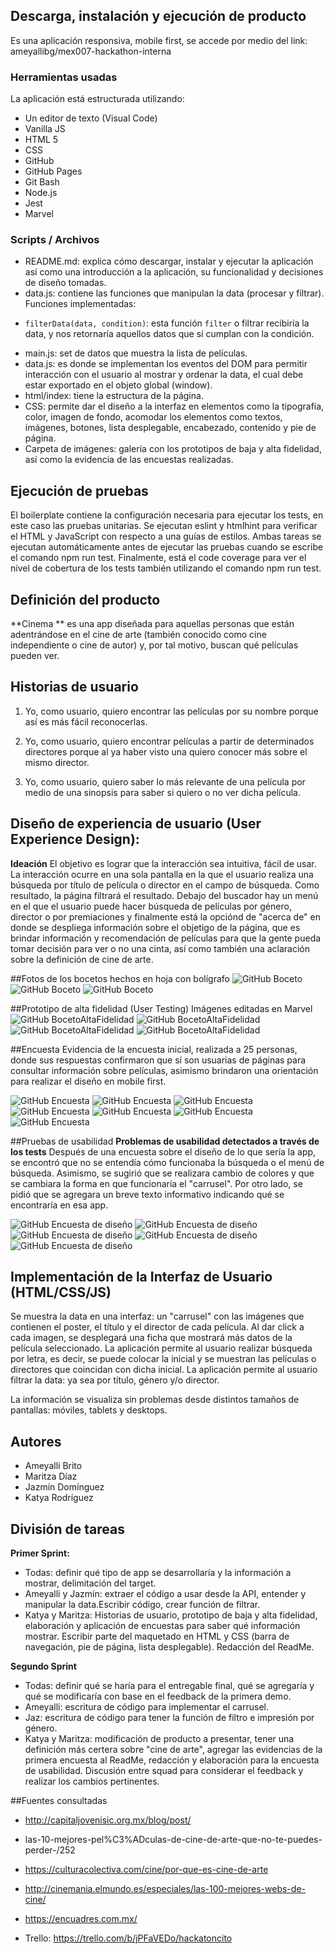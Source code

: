 ## Descarga, instalación y ejecución de producto

Es una aplicación responsiva, mobile first, se accede por medio del link: 
ameyallibg/mex007-hackathon-interna

### Herramientas usadas
La aplicación está estructurada utilizando:
 - Un editor de texto (Visual Code) 
 - Vanilla JS
 - HTML 5
 - CSS
 - GitHub 
 - GitHub Pages 
 - Git Bash 
 - Node.js
 - Jest
 - Marvel

### Scripts / Archivos
- README.md: explica cómo descargar, instalar y ejecutar la aplicación así como una introducción a la aplicación, su funcionalidad y decisiones de diseño tomadas.
- data.js: contiene las funciones que manipulan la data (procesar y filtrar).
Funciones implementadas:
* `filterData(data, condition)`: esta función `filter` o filtrar recibiría la
 data, y nos retornaría aquellos datos que sí cumplan con la condición.
- main.js: set de datos que muestra la lista de películas.
- data.js: es donde se implementan los eventos del DOM para permitir interacción con el usuario al mostrar y ordenar la data, el cual debe estar exportado en el objeto global (window).
- html/index: tiene la estructura de la página.
- CSS: permite dar el diseño a la interfaz en elementos como la tipografía, color, imagen de fondo, acomodar los elementos como textos, imágenes, botones, lista desplegable, encabezado, contenido y pie de página.
- Carpeta de imágenes: galería con los prototipos de baja y alta fidelidad, así como la evidencia de las encuestas realizadas.

## Ejecución de pruebas
El boilerplate contiene la configuración necesaria para ejecutar los tests, en este caso las pruebas unitarias.
Se ejecutan eslint y htmlhint para verificar el HTML y JavaScript con respecto a una guías de estilos. Ambas tareas se ejecutan automáticamente antes de ejecutar las pruebas cuando se escribe el comando npm run test. 
Finalmente, está el code coverage para ver el nivel de cobertura de los tests también utilizando el comando npm run test.

## Definición del producto
**Cinema ** es una app diseñada para aquellas personas que están adentrándose en el cine de arte (también conocido como cine independiente o cine de autor) y, por tal motivo, buscan qué películas pueden ver. 
 
## Historias de usuario
1. Yo, como usuario, quiero encontrar las películas por su nombre porque así es más fácil reconocerlas.

2. Yo, como usuario, quiero encontrar películas a partir de determinados directores porque al ya haber visto una quiero conocer más sobre el mismo director.

3. Yo, como usuario, quiero saber lo más relevante de una película por medio de una  sinopsis para saber si quiero o no ver dicha película.
 
## Diseño de experiencia de usuario (User Experience Design):
**Ideación**
El objetivo es lograr que la interacción sea intuitiva, fácil de usar. La interacción ocurre en una sola pantalla en la que el usuario realiza una búsqueda por título de película o director en el campo de búsqueda. Como resultado, la página filtrará el resultado.
Debajo del buscador hay un menú en el que el usuario puede hacer búsqueda de películas por género, director o por premiaciones y finalmente está la opciónd de "acerca de" en donde se despliega información sobre el objetigo de la página, que es brindar información y recomendación de películas para que la gente pueda tomar decisión para ver o no una cinta, así como también una aclaración sobre la definición de cine de arte.

##Fotos de los bocetos hechos en hoja con bolígrafo
![GitHub Boceto](src/prototipos/boceto1.jpg)
![GitHub Boceto](src/prototipos/boceto2.jpg)
![GitHub Boceto](src/prototipos/boceto3.jpg)

##Prototipo de alta fidelidad (User Testing)
Imágenes editadas en Marvel
![GitHub BocetoAltaFidelidad](src/prototipos/altafidelidad1.png)
![GitHub BocetoAltaFidelidad](src/prototipos/altafidelidad2.jpg)
![GitHub BocetoAltaFidelidad](src/prototipos/altafidelidad3.jpg)
![GitHub BocetoAltaFidelidad](src/prototipos/altafidelidad4.jpg)

##Encuesta
Evidencia de la encuesta inicial, realizada a 25 personas, donde sus respuestas confirmaron que sí son usuarias de páginas para consultar información sobre películas, asimismo brindaron una orientación para realizar el diseño en mobile first.

![GitHub Encuesta](src/prototipos/p1.png)
![GitHub Encuesta](src/prototipos/p2.jpg)
![GitHub Encuesta](src/prototipos/p3.jpg)
![GitHub Encuesta](src/prototipos/p4.jpg)
![GitHub Encuesta](src/prototipos/p5.jpg)
![GitHub Encuesta](src/prototipos/p6.jpg)
![GitHub Encuesta](src/prototipos/p7.jpg)

##Pruebas de usabilidad
**Problemas de usabilidad detectados a través de los tests**
Después de una encuesta sobre el diseño de lo que sería la app, se encontró que no se entendía cómo funcionaba la búsqueda o el menú de búsqueda. Asimismo, se sugirió que se realizara cambio de colores y que se cambiara la forma en que funcionaría el "carrusel". Por otro lado, se pidió que se agregara un breve texto informativo indicando qué se encontraría en esa app.

![GitHub Encuesta de diseño](src/encuestadiseño/pm1.png)
![GitHub Encuesta de diseño](src/encuestadiseño/pm2.jpg)
![GitHub Encuesta de diseño](src/encuestadiseño/pm3.jpg)
![GitHub Encuesta de diseño](src/encuestadiseño/pm4.jpg)
![GitHub Encuesta de diseño](src/encuestadiseño/muestra.jpg)

## Implementación de la Interfaz de Usuario (HTML/CSS/JS)
Se muestra la data en una interfaz: un "carrusel" con las imágenes que contienen el poster, el título y el director de cada película. Al dar click a cada imagen, se desplegará una ficha que mostrará más datos de la película seleccionado.
La aplicación permite al usuario realizar búsqueda por letra, es decir, se puede colocar la inicial y se muestran las películas o directores que coincidan con dicha inicial.
La aplicación permite al usuario filtrar la data: ya sea por título, género y/o director. 

La información se visualiza sin problemas desde distintos tamaños de pantallas: móviles, tablets y desktops.

## Autores
* Ameyalli Brito
* Maritza Díaz 
* Jazmín Domínguez
* Katya Rodríguez

## División de tareas
**Primer Sprint:**
* Todas: definir qué tipo de app se desarrollaría y la información a mostrar, delimitación del target.
* Ameyalli y Jazmín: extraer el código a usar desde la API, entender y manipular la data.Escribir código, crear función de filtrar.
* Katya y Maritza: Historias de usuario, prototipo de baja y alta fidelidad, elaboración y aplicación de encuestas para saber qué información mostrar. Escribir parte del maquetado en HTML y CSS (barra de navegación, pie de página, lista desplegable). Redacción del ReadMe.

**Segundo Sprint**
* Todas: definir qué se haría para el entregable final, qué se agregaría y qué se modificaría con base en el feedback de la primera demo.
* Ameyalli: escritura de código para implementar el carrusel.
* Jaz: escritura de código para tener la función de filtro e impresión por género.
* Katya y Maritza: modificación de producto a presentar, tener una definición más certera sobre "cine de arte", agregar las evidencias de la primera encuesta al ReadMe, redacción y elaboración para la encuesta de usabilidad. Discusión entre squad para considerar el feedback y realizar los cambios pertinentes.

##Fuentes consultadas
* http://capitaljovenisic.org.mx/blog/post/
* las-10-mejores-pel%C3%ADculas-de-cine-de-arte-que-no-te-puedes-perder-/252
* https://culturacolectiva.com/cine/por-que-es-cine-de-arte
* http://cinemania.elmundo.es/especiales/las-100-mejores-webs-de-cine/
* https://encuadres.com.mx/ 

* Trello: https://trello.com/b/jPFaVEDo/hackatoncito 